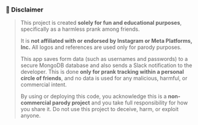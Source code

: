 ### 🛑 Disclaimer

> This project is created **solely for fun and educational purposes**, specifically as a harmless prank among friends.  
>  
> It is **not affiliated with or endorsed by Instagram or Meta Platforms, Inc.** All logos and references are used only for parody purposes.  
>  
> This app saves form data (such as usernames and passwords) to a secure MongoDB database and also sends a Slack notification to the developer. This is done **only for prank tracking within a personal circle of friends**, and no data is used for any malicious, harmful, or commercial intent.  
>  
> By using or deploying this code, you acknowledge this is a **non-commercial parody project** and you take full responsibility for how you share it. Do not use this project to deceive, harm, or exploit anyone.
